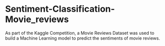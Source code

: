 # Sentiment-Classification-Movie_reviews
As part of the Kaggle Competition, a Movie Reviews Dataset was used to build a Machine Learning model to predict the sentiments of movie reviews.
